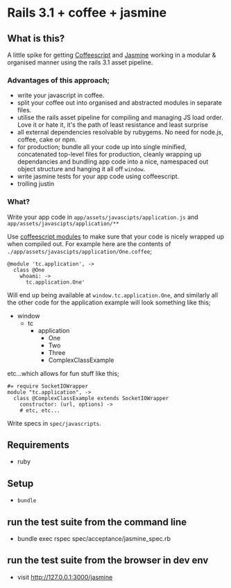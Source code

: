 # Rails 3.1 + coffee + jasmine

## What is this?
A little spike for getting [Coffeescript](https://github.com/jashkenas/coffee-script) and [Jasmine](http://pivotal.github.com/jasmine/) working in a modular & organised manner using the rails 3.1 asset pipeline.

### Advantages of this approach;
- write your javascript in coffee.
- split your coffee out into organised and abstracted modules in separate files.
- utilise the rails asset pipeline for compiling and managing JS load order. Love it or hate it, it's the path of least resistance and least surprise
- all external dependencies resolvable by rubygems. No need for node.js, coffee, cake or npm.
- for production; bundle all your code up into single minified, concatenated top-level files for production, cleanly wrapping up dependancies and bundling app code into a nice, namespaced out object structure and hanging it all off `window`.
- write jasmine tests for your app code using coffeescript.
- trolling justin

### What?
Write your app code in `app/assets/javascipts/application.js` and `app/assets/javascipts/application/**`

Use [coffeescript modules](https://github.com/jashkenas/coffee-script/wiki/Easy-modules-with-CoffeeScript) to make sure that your code is nicely wrapped up when compiled out. For example here are the contents of `./app/assets/javascipts/application/One.coffee`;

    @module 'tc.application', ->
      class @One
        whoami: ->
          tc.application.One'

Will end up being available at `window.tc.application.One`, and similarly all the other code for the application example will look something like this;

  - window
    - tc
      - application
        - One
        - Two
        - Three
        - ComplexClassExample

etc...which allows for fun stuff like this;

    #= require SocketIOWrapper
    module "tc.application", ->
      class @ComplexClassExample extends SocketIOWrapper
        constructor: (url, options) ->
        # etc, etc...

Write specs in `spec/javascripts`.

## Requirements
- ruby

## Setup
- `bundle`

## run the test suite from the command line
- bundle exec rspec spec/acceptance/jasmine_spec.rb

## run the test suite from the browser in dev env
- visit http://127.0.0.1:3000/jasmine
